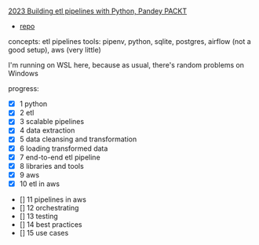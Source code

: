 #

[2023 Building etl pipelines with Python, Pandey PACKT](https://www.amazon.com/Building-ETL-Pipelines-Python-enterprise-ready/dp/1804615250/)

* [repo](https://github.com/PacktPublishing/Building-ETL-Pipelines-with-Python)

concepts: etl pipelines
tools: pipenv, python, sqlite, postgres, airflow (not a good setup), aws (very little)

I'm running on WSL here, because as usual, there's random problems on Windows

progress:

* [x] 1 python
* [x] 2 etl
* [x] 3 scalable pipelines
* [x] 4 data extraction
* [x] 5 data cleansing and transformation
* [x] 6 loading transformed data
* [x] 7 end-to-end etl pipeline
* [x] 8 libraries and tools
* [x] 9 aws
* [x] 10 etl in aws
* [] 11 pipelines in aws
* [] 12 orchestrating
* [] 13 testing
* [] 14 best practices
* [] 15 use cases
